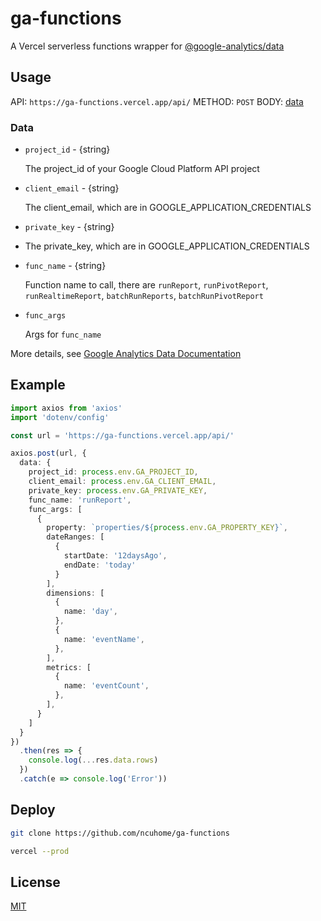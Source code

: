 # ga-functions

A Vercel serverless functions wrapper for [@google-analytics/data](https://github.com/googleapis/nodejs-analytics-data)

## Usage

API: `https://ga-functions.vercel.app/api/`
METHOD: `POST`
BODY: [data](#data)

### Data

- `project_id` - {string}

  The project_id of your Google Cloud Platform API project

- `client_email` - {string}

  The client_email, which are in GOOGLE_APPLICATION_CREDENTIALS

- `private_key` - {string}
-
  The private_key, which are in GOOGLE_APPLICATION_CREDENTIALS

- `func_name` - {string}

  Function name to call, there are `runReport`, `runPivotReport`, `runRealtimeReport`, `batchRunReports`, `batchRunPivotReport`

- `func_args`

  Args for `func_name`

More details, see [Google Analytics Data Documentation](https://developers.google.com/analytics/devguides/reporting/data/v1/quickstart-client-libraries)

## Example

```ts
import axios from 'axios'
import 'dotenv/config'

const url = 'https://ga-functions.vercel.app/api/'

axios.post(url, {
  data: {
    project_id: process.env.GA_PROJECT_ID,
    client_email: process.env.GA_CLIENT_EMAIL,
    private_key: process.env.GA_PRIVATE_KEY,
    func_name: 'runReport',
    func_args: [
      {
        property: `properties/${process.env.GA_PROPERTY_KEY}`,
        dateRanges: [
          {
            startDate: '12daysAgo',
            endDate: 'today'
          }
        ],
        dimensions: [
          {
            name: 'day',
          },
          {
            name: 'eventName',
          },
        ],
        metrics: [
          {
            name: 'eventCount',
          },
        ],
      }
    ]
  }
})
  .then(res => {
    console.log(...res.data.rows)
  })
  .catch(e => console.log('Error'))
```

## Deploy

```sh
git clone https://github.com/ncuhome/ga-functions
```

```sh
vercel --prod
```

## License

[MIT](LICENSE)
